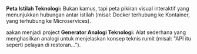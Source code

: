 **Peta Istilah Teknologi:** Bukan kamus, tapi peta pikiran visual interaktif yang menunjukkan hubungan antar istilah (misal: Docker terhubung ke Kontainer, yang terhubung ke Microservices).

aakan menjadi project
**Generator Analogi Teknologi:** Alat sederhana yang menghasilkan analogi untuk menjelaskan konsep teknis rumit (misal: "API itu seperti pelayan di restoran...").